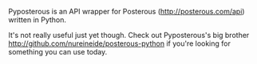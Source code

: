 Pyposterous is an API wrapper for Posterous (http://posterous.com/api) written
in Python.

It's not really useful just yet though. Check out Pyposterous's big brother
http://github.com/nureineide/posterous-python if you're looking for something
you can use today.